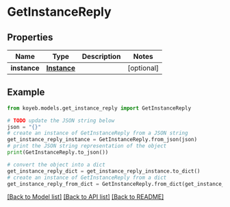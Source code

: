 # GetInstanceReply


## Properties

Name | Type | Description | Notes
------------ | ------------- | ------------- | -------------
**instance** | [**Instance**](Instance.md) |  | [optional] 

## Example

```python
from koyeb.models.get_instance_reply import GetInstanceReply

# TODO update the JSON string below
json = "{}"
# create an instance of GetInstanceReply from a JSON string
get_instance_reply_instance = GetInstanceReply.from_json(json)
# print the JSON string representation of the object
print(GetInstanceReply.to_json())

# convert the object into a dict
get_instance_reply_dict = get_instance_reply_instance.to_dict()
# create an instance of GetInstanceReply from a dict
get_instance_reply_from_dict = GetInstanceReply.from_dict(get_instance_reply_dict)
```
[[Back to Model list]](../README.md#documentation-for-models) [[Back to API list]](../README.md#documentation-for-api-endpoints) [[Back to README]](../README.md)


